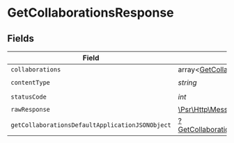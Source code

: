 # GetCollaborationsResponse


## Fields

| Field                                                                                                          | Type                                                                                                           | Required                                                                                                       | Description                                                                                                    |
| -------------------------------------------------------------------------------------------------------------- | -------------------------------------------------------------------------------------------------------------- | -------------------------------------------------------------------------------------------------------------- | -------------------------------------------------------------------------------------------------------------- |
| `collaborations`                                                                                               | array<[GetCollaborationsCollaboration](../../models/operations/GetCollaborationsCollaboration.md)>             | :heavy_minus_sign:                                                                                             | Collaborations                                                                                                 |
| `contentType`                                                                                                  | *string*                                                                                                       | :heavy_check_mark:                                                                                             | N/A                                                                                                            |
| `statusCode`                                                                                                   | *int*                                                                                                          | :heavy_check_mark:                                                                                             | N/A                                                                                                            |
| `rawResponse`                                                                                                  | [\Psr\Http\Message\ResponseInterface](https://www.php-fig.org/psr/psr-7/#33-psrhttpmessageresponseinterface)   | :heavy_minus_sign:                                                                                             | N/A                                                                                                            |
| `getCollaborationsDefaultApplicationJSONObject`                                                                | [?GetCollaborationsDefaultApplicationJSON](../../models/operations/GetCollaborationsDefaultApplicationJSON.md) | :heavy_minus_sign:                                                                                             | Error response.                                                                                                |